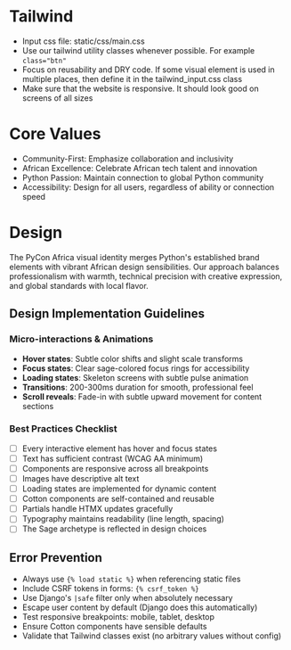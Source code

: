 # Tailwind 
- Input css file: static/css/main.css
- Use our tailwind utility classes whenever possible. For example `class="btn"`
- Focus on reusability and DRY code. If some visual element is used in multiple places, then define it in the tailwind_input.css class
- Make sure that the website is responsive. It should look good on screens of all sizes


# Core Values

- Community-First: Emphasize collaboration and inclusivity
- African Excellence: Celebrate African tech talent and innovation
- Python Passion: Maintain connection to global Python community
- Accessibility: Design for all users, regardless of ability or connection speed


# Design
The PyCon Africa visual identity merges Python's established brand elements with vibrant African design sensibilities. Our approach balances professionalism with warmth, technical precision with creative expression, and global standards with local flavor.


## Design Implementation Guidelines

### Micro-interactions & Animations
- **Hover states**: Subtle color shifts and slight scale transforms
- **Focus states**: Clear sage-colored focus rings for accessibility
- **Loading states**: Skeleton screens with subtle pulse animation
- **Transitions**: 200-300ms duration for smooth, professional feel
- **Scroll reveals**: Fade-in with subtle upward movement for content sections

### Best Practices Checklist
- [ ] Every interactive element has hover and focus states
- [ ] Text has sufficient contrast (WCAG AA minimum)
- [ ] Components are responsive across all breakpoints
- [ ] Images have descriptive alt text
- [ ] Loading states are implemented for dynamic content
- [ ] Cotton components are self-contained and reusable
- [ ] Partials handle HTMX updates gracefully
- [ ] Typography maintains readability (line length, spacing)
- [ ] The Sage archetype is reflected in design choices

## Error Prevention
- Always use `{% load static %}` when referencing static files
- Include CSRF tokens in forms: `{% csrf_token %}`
- Use Django's `|safe` filter only when absolutely necessary
- Escape user content by default (Django does this automatically)
- Test responsive breakpoints: mobile, tablet, desktop
- Ensure Cotton components have sensible defaults
- Validate that Tailwind classes exist (no arbitrary values without config)